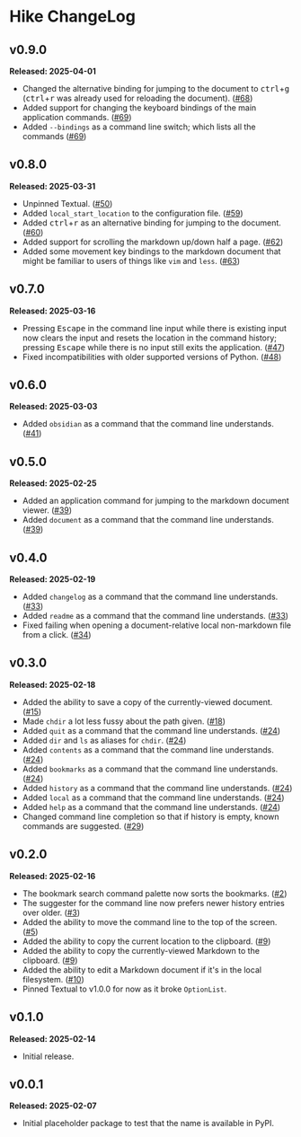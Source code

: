 # Hike ChangeLog

## v0.9.0

**Released: 2025-04-01**

- Changed the alternative binding for jumping to the document to
  <kbd>ctrl</kbd>+<kbd>g</kbd> (<kbd>ctrl</kbd>+<kbd>r</kbd> was already
  used for reloading the document).
  ([#68](https://github.com/davep/hike/pull/68))
- Added support for changing the keyboard bindings of the main application
  commands. ([#69](https://github.com/davep/hike/pull/69))
- Added `--bindings` as a command line switch; which lists all the commands
  ([#69](https://github.com/davep/hike/pull/69))

## v0.8.0

**Released: 2025-03-31**

- Unpinned Textual. ([#50](https://github.com/davep/hike/pull/50))
- Added `local_start_location` to the configuration file.
  ([#59](https://github.com/davep/hike/pull/59))
- Added <kbd>ctrl</kbd>+<kbd>r</kbd> as an alternative binding for jumping
  to the document. ([#60](https://github.com/davep/hike/pull/60))
- Added support for scrolling the markdown up/down half a page.
  ([#62](https://github.com/davep/hike/pull/62))
- Added some movement key bindings to the markdown document that might be
  familiar to users of things like `vim` and `less`.
  ([#63](https://github.com/davep/hike/pull/63))

## v0.7.0

**Released: 2025-03-16**

- Pressing <kbd>Escape</kbd> in the command line input while there is
  existing input now clears the input and resets the location in the command
  history; pressing <kbd>Escape</kbd> while there is no input still exits
  the application. ([#47](https://github.com/davep/hike/pull/47))
- Fixed incompatibilities with older supported versions of Python.
  ([#48](https://github.com/davep/hike/pull/48))

## v0.6.0

**Released: 2025-03-03**

- Added `obsidian` as a command that the command line understands.
  ([#41](https://github.com/davep/hike/pull/41))

## v0.5.0

**Released: 2025-02-25**

- Added an application command for jumping to the markdown document viewer.
  ([#39](https://github.com/davep/hike/pull/39))
- Added `document` as a command that the command line understands.
  ([#39](https://github.com/davep/hike/pull/39))

## v0.4.0

**Released: 2025-02-19**

- Added `changelog` as a command that the command line understands.
  ([#33](https://github.com/davep/hike/pull/33))
- Added `readme` as a command that the command line understands.
  ([#33](https://github.com/davep/hike/pull/33))
- Fixed failing when opening a document-relative local non-markdown file
  from a click. ([#34](https://github.com/davep/hike/pull/34))

## v0.3.0

**Released: 2025-02-18**

- Added the ability to save a copy of the currently-viewed document.
  ([#15](https://github.com/davep/hike/pull/15))
- Made `chdir` a lot less fussy about the path given.
  ([#18](https://github.com/davep/hike/pull/18))
- Added `quit` as a command that the command line understands.
  ([#24](https://github.com/davep/hike/pull/24))
- Added `dir` and `ls` as aliases for `chdir`.
  ([#24](https://github.com/davep/hike/pull/24))
- Added `contents` as a command that the command line understands.
  ([#24](https://github.com/davep/hike/pull/24))
- Added `bookmarks` as a command that the command line understands.
  ([#24](https://github.com/davep/hike/pull/24))
- Added `history` as a command that the command line understands.
  ([#24](https://github.com/davep/hike/pull/24))
- Added `local` as a command that the command line understands.
  ([#24](https://github.com/davep/hike/pull/24))
- Added `help` as a command that the command line understands.
  ([#24](https://github.com/davep/hike/pull/24))
- Changed command line completion so that if history is empty, known
  commands are suggested. ([#29](https://github.com/davep/hike/pull/29))

## v0.2.0

**Released: 2025-02-16**

- The bookmark search command palette now sorts the bookmarks.
  ([#2](https://github.com/davep/hike/pull/2))
- The suggester for the command line now prefers newer history entries over
  older. ([#3](https://github.com/davep/hike/pull/3))
- Added the ability to move the command line to the top of the screen.
  ([#5](https://github.com/davep/hike/pull/5))
- Added the ability to copy the current location to the clipboard.
  ([#9](https://github.com/davep/hike/pull/9))
- Added the ability to copy the currently-viewed Markdown to the clipboard.
  ([#9](https://github.com/davep/hike/pull/9))
- Added the ability to edit a Markdown document if it's in the local
  filesystem. ([#10](https://github.com/davep/hike/pull/10))
- Pinned Textual to v1.0.0 for now as it broke `OptionList`.

## v0.1.0

**Released: 2025-02-14**

- Initial release.

## v0.0.1

**Released: 2025-02-07**

- Initial placeholder package to test that the name is available in PyPI.

[//]: # (ChangeLog.md ends here)
